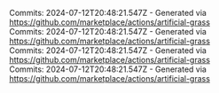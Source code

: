 Commits: 2024-07-12T20:48:21.547Z - Generated via https://github.com/marketplace/actions/artificial-grass
<br>
Commits: 2024-07-12T20:48:21.547Z - Generated via https://github.com/marketplace/actions/artificial-grass
<br>
Commits: 2024-07-12T20:48:21.547Z - Generated via https://github.com/marketplace/actions/artificial-grass
<br>
Commits: 2024-07-12T20:48:21.547Z - Generated via https://github.com/marketplace/actions/artificial-grass
<br>

